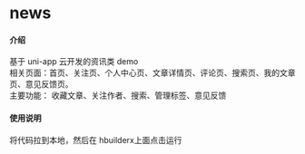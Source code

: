 # news

#### 介绍
基于 uni-app 云开发的资讯类 demo
<br>
相关页面：首页、关注页、个人中心页、文章详情页、评论页、搜索页、我的文章页、意见反馈页。
<br>
主要功能： 收藏文章、关注作者、搜索、管理标签、意见反馈

#### 使用说明

将代码拉到本地，然后在 hbuilderx上面点击运行
